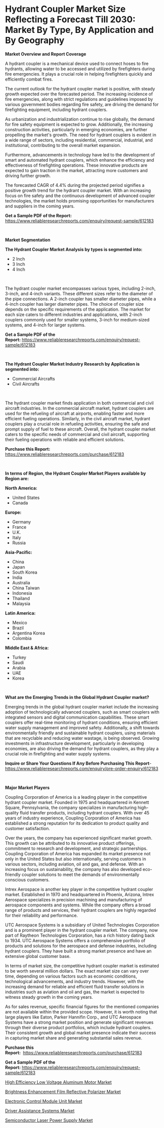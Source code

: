 <p><h1>Hydrant Coupler Market Size Reflecting a Forecast Till 2030: Market By Type, By Application and By Geography</h1></p><p><strong>Market Overview and Report Coverage</strong></p>
<p><p>A hydrant coupler is a mechanical device used to connect hoses to fire hydrants, allowing water to be accessed and utilized by firefighters during fire emergencies. It plays a crucial role in helping firefighters quickly and efficiently combat fires.</p><p>The current outlook for the hydrant coupler market is positive, with steady growth expected over the forecasted period. The increasing incidence of fire emergencies, along with strict regulations and guidelines imposed by various government bodies regarding fire safety, are driving the demand for firefighting equipment, including hydrant couplers.</p><p>As urbanization and industrialization continue to rise globally, the demand for fire safety equipment is expected to grow. Additionally, the increasing construction activities, particularly in emerging economies, are further propelling the market's growth. The need for hydrant couplers is evident in a wide range of sectors, including residential, commercial, industrial, and institutional, contributing to the overall market expansion.</p><p>Furthermore, advancements in technology have led to the development of smart and automated hydrant couplers, which enhance the efficiency and effectiveness of firefighting operations. These innovative products are expected to gain traction in the market, attracting more customers and driving further growth.</p><p>The forecasted CAGR of 4.4% during the projected period signifies a positive growth trend for the hydrant coupler market. With an increasing focus on fire safety and the continuous development of advanced coupler technologies, the market holds promising opportunities for manufacturers and suppliers in the coming years.</p></p>
<p><strong>Get a Sample PDF of the Report:</strong> <a href="https://www.reliableresearchreports.com/enquiry/request-sample/612183">https://www.reliableresearchreports.com/enquiry/request-sample/612183</a></p>
<p>&nbsp;</p>
<p><strong>Market Segmentation</strong></p>
<p><strong>The Hydrant Coupler Market Analysis by types is segmented into:</strong></p>
<p><ul><li>2 Inch</li><li>3 Inch</li><li>4 Inch</li></ul></p>
<p>&nbsp;</p>
<p><p>The hydrant coupler market encompasses various types, including 2-inch, 3-inch, and 4-inch variants. These different sizes refer to the diameter of the pipe connections. A 2-inch coupler has smaller diameter pipes, while a 4-inch coupler has larger diameter pipes. The choice of coupler size depends on the specific requirements of the application. The market for each size caters to different industries and applications, with 2-inch couplers commonly used for smaller systems, 3-inch for medium-sized systems, and 4-inch for larger systems.</p></p>
<p><strong>Get a Sample PDF of the Report:</strong>&nbsp;<a href="https://www.reliableresearchreports.com/enquiry/request-sample/612183">https://www.reliableresearchreports.com/enquiry/request-sample/612183</a></p>
<p>&nbsp;</p>
<p><strong>The Hydrant Coupler Market Industry Research by Application is segmented into:</strong></p>
<p><ul><li>Commercial Aircrafts</li><li>Civil Aircrafts</li></ul></p>
<p>&nbsp;</p>
<p><p>The hydrant coupler market finds application in both commercial and civil aircraft industries. In the commercial aircraft market, hydrant couplers are used for the refueling of aircraft at airports, enabling faster and more efficient fueling operations. Similarly, in the civil aircraft market, hydrant couplers play a crucial role in refueling activities, ensuring the safe and prompt supply of fuel to these aircraft. Overall, the hydrant coupler market caters to the specific needs of commercial and civil aircraft, supporting their fueling operations with reliable and efficient solutions.</p></p>
<p><strong>Purchase this Report:</strong>&nbsp; <a href="https://www.reliableresearchreports.com/purchase/612183">https://www.reliableresearchreports.com/purchase/612183</a></p>
<p>&nbsp;</p>
<p><strong>In terms of Region, the Hydrant Coupler Market Players available by Region are:</strong></p>
<p>
    <p> <strong> North America: </strong>
        <ul>
            <li>United States</li>
            <li>Canada</li>
        </ul>
        </p> 
    <p> <strong> Europe: </strong>
        <ul>
            <li>Germany</li>
            <li>France</li>
            <li>U.K.</li>
            <li>Italy</li>
            <li>Russia</li>
        </ul>
        </p> 
    <p> <strong> Asia-Pacific: </strong>
        <ul>
            <li>China</li>
            <li>Japan</li>
            <li>South Korea</li>
            <li>India</li>
            <li>Australia</li>
            <li>China Taiwan</li>
            <li>Indonesia</li>
            <li>Thailand</li>
            <li>Malaysia</li>
        </ul>
        </p> 
    <p> <strong> Latin America: </strong>
        <ul>
            <li>Mexico</li>
            <li>Brazil</li>
            <li>Argentina Korea</li>
            <li>Colombia</li>
        </ul>
        </p> 
    <p> <strong> Middle East & Africa: </strong>
        <ul>
            <li>Turkey</li>
            <li>Saudi</li>
            <li>Arabia</li>
            <li>UAE</li>
            <li>Korea</li>
        </ul>
    </p>
    </p>
<p>&nbsp;</p>
<p><strong>What are the Emerging Trends in the Global Hydrant Coupler market?</strong></p>
<p><p>Emerging trends in the global hydrant coupler market include the increasing adoption of technologically advanced couplers, such as smart couplers with integrated sensors and digital communication capabilities. These smart couplers offer real-time monitoring of hydrant conditions, ensuring efficient water supply management and improved safety. Additionally, a shift towards environmentally friendly and sustainable hydrant couplers, using materials that are recyclable and reducing water wastage, is being observed. Growing investments in infrastructure development, particularly in developing economies, are also driving the demand for hydrant couplers, as they play a crucial role in firefighting and water supply systems.</p></p>
<p><strong>Inquire or Share Your Questions If Any Before Purchasing This Report</strong>- <a href="https://www.reliableresearchreports.com/enquiry/pre-order-enquiry/612183">https://www.reliableresearchreports.com/enquiry/pre-order-enquiry/612183</a></p>
<p>&nbsp;</p>
<p><strong>Major Market Players</strong></p>
<p><p>Coupling Corporation of America is a leading player in the competitive hydrant coupler market. Founded in 1975 and headquartered in Kennett Square, Pennsylvania, the company specializes in manufacturing high-quality fluid transfer products, including hydrant couplers. With over 45 years of industry experience, Coupling Corporation of America has established a strong reputation for its dedication to product quality and customer satisfaction.</p><p>Over the years, the company has experienced significant market growth. This growth can be attributed to its innovative product offerings, commitment to research and development, and strategic partnerships. Coupling Corporation of America has expanded its market presence not only in the United States but also internationally, serving customers in various sectors, including aviation, oil and gas, and defense. With an increasing focus on sustainability, the company has also developed eco-friendly coupler solutions to meet the demands of environmentally conscious customers.</p><p>Intrex Aerospace is another key player in the competitive hydrant coupler market. Established in 1970 and headquartered in Phoenix, Arizona, Intrex Aerospace specializes in precision machining and manufacturing of aerospace components and systems. While the company offers a broad range of products and services, their hydrant couplers are highly regarded for their reliability and performance.</p><p>UTC Aerospace Systems is a subsidiary of United Technologies Corporation and is a prominent player in the hydrant coupler market. The company, now part of Raytheon Technologies Corporation, has a rich history dating back to 1934. UTC Aerospace Systems offers a comprehensive portfolio of products and solutions for the aerospace and defense industries, including hydrant couplers. They have built a strong market presence and have an extensive global customer base.</p><p>In terms of market size, the competitive hydrant coupler market is estimated to be worth several million dollars. The exact market size can vary over time, depending on various factors such as economic conditions, technological advancements, and industry trends. However, with the increasing demand for reliable and efficient fluid transfer solutions in industries such as aviation and oil and gas, the market is expected to witness steady growth in the coming years.</p><p>As for sales revenue, specific financial figures for the mentioned companies are not available within the provided scope. However, it is worth noting that large players like Eaton, Parker Hannifin Corp., and UTC Aerospace Systems have a strong market position and generate significant revenues through their diverse product portfolios, which include hydrant couplers. Their consistent growth and global market presence indicate their success in capturing market share and generating substantial sales revenue.</p></p>
<p><strong>Purchase this Report:</strong>&nbsp;&nbsp;<a href="https://www.reliableresearchreports.com/purchase/612183">https://www.reliableresearchreports.com/purchase/612183</a></p>
<p></p>
<p><strong>Get a Sample PDF of the Report:</strong>&nbsp;<a href="https://www.reliableresearchreports.com/enquiry/request-sample/612183">https://www.reliableresearchreports.com/enquiry/request-sample/612183</a></p>
<p><p><a href="https://www.linkedin.com/pulse/high-efficiency-low-voltage-aluminum-motor-market-size-share/">High Efficiency Low Voltage Aluminum Motor Market</a></p><p><a href="https://github.com/luckyshygirl/Market-Research-Report-List-1/blob/main/brightness-enhancement-film-reflective-polarizer-market.md">Brightness Enhancement Film Reflective Polarizer Market</a></p><p><a href="https://github.com/gdfhhhj/Market-Research-Report-List-1/blob/main/electronic-control-module-unit-market.md">Electronic Control Module Unit Market</a></p><p><a href="https://www.linkedin.com/pulse/driver-assistance-systems-market-size-share-global-analysis/">Driver Assistance Systems Market</a></p><p><a href="https://medium.com/@itzelheller546/semiconductor-laser-power-supply-market-size-growth-forecast-2023-2030-8c9d7cd7d5e7">Semiconductor Laser Power Supply Market</a></p></p>